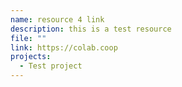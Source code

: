 ```yaml
---
name: resource 4 link
description: this is a test resource
file: ""
link: https://colab.coop
projects:
  - Test project
---
```


